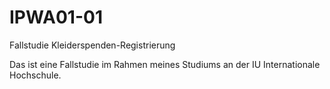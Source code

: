 # IPWA01-01
Fallstudie Kleiderspenden-Registrierung

Das ist eine Fallstudie im Rahmen meines Studiums an der IU Internationale Hochschule.
